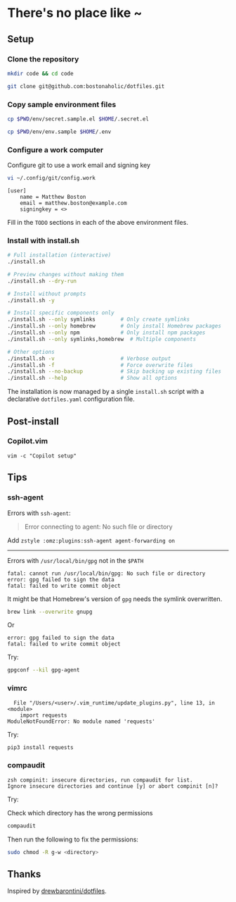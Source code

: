 # There's no place like ~

## Setup

### Clone the repository

```bash
mkdir code && cd code
```

```bash
git clone git@github.com:bostonaholic/dotfiles.git
```

### Copy sample environment files

```bash
cp $PWD/env/secret.sample.el $HOME/.secret.el
```

```bash
cp $PWD/env/env.sample $HOME/.env
```

### Configure a work computer

Configure git to use a work email and signing key

```bash
vi ~/.config/git/config.work
```

```plaintext
[user]
    name = Matthew Boston
    email = matthew.boston@example.com
    signingkey = <>
```

Fill in the `TODO` sections in each of the above environment files.

### Install with install.sh

```bash
# Full installation (interactive)
./install.sh

# Preview changes without making them
./install.sh --dry-run

# Install without prompts
./install.sh -y

# Install specific components only
./install.sh --only symlinks        # Only create symlinks
./install.sh --only homebrew        # Only install Homebrew packages
./install.sh --only npm             # Only install npm packages
./install.sh --only symlinks,homebrew  # Multiple components

# Other options
./install.sh -v                     # Verbose output
./install.sh -f                     # Force overwrite files
./install.sh --no-backup            # Skip backing up existing files
./install.sh --help                 # Show all options
```

The installation is now managed by a single `install.sh` script with a declarative `dotfiles.yaml` configuration file.

## Post-install

### Copilot.vim

```vimscript
vim -c "Copilot setup"
```

## Tips

### ssh-agent

Errors with `ssh-agent`:

> Error connecting to agent: No such file or directory

Add `zstyle :omz:plugins:ssh-agent agent-forwarding on`

---

Errors with `/usr/local/bin/gpg` not in the `$PATH`

```plaintext
fatal: cannot run /usr/local/bin/gpg: No such file or directory
error: gpg failed to sign the data
fatal: failed to write commit object
```

It might be that Homebrew's version of `gpg` needs the symlink overwritten.

```bash
brew link --overwrite gnupg
```

Or

```plaintext
error: gpg failed to sign the data
fatal: failed to write commit object
```

Try:

```bash
gpgconf --kil gpg-agent
```

### vimrc

```plaintext
  File "/Users/<user>/.vim_runtime/update_plugins.py", line 13, in <module>
    import requests
ModuleNotFoundError: No module named 'requests'
```

Try:

```bash
pip3 install requests
```

### compaudit

```plaintext
zsh compinit: insecure directories, run compaudit for list.
Ignore insecure directories and continue [y] or abort compinit [n]?
```

Try:

Check which directory has the wrong permissions

```bash
compaudit
```

Then run the following to fix the permissions:

```bash
sudo chmod -R g-w <directory>
```

## Thanks

Inspired by [drewbarontini/dotfiles](https://github.com/drewbarontini/dotfiles).
